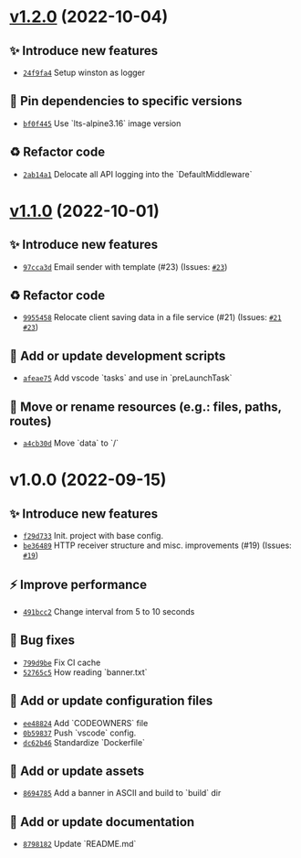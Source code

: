 # [v1.2.0](https://github.com/size-up/freegamescatcher/compare/v1.1.0...v1.2.0) (2022-10-04)

## ✨ Introduce new features
- [`24f9fa4`](https://github.com/size-up/freegamescatcher/commit/24f9fa4)  Setup winston as logger 

## 📌 Pin dependencies to specific versions
- [`bf0f445`](https://github.com/size-up/freegamescatcher/commit/bf0f445)  Use &#x60;lts-alpine3.16&#x60; image version 

## ♻️ Refactor code
- [`2ab14a1`](https://github.com/size-up/freegamescatcher/commit/2ab14a1)  Delocate all API logging into the &#x60;DefaultMiddleware&#x60;

# [v1.1.0](https://github.com/size-up/freegamescatcher/compare/v1.0.0...v1.1.0) (2022-10-01)

## ✨ Introduce new features
- [`97cca3d`](https://github.com/size-up/freegamescatcher/commit/97cca3d)  Email sender with template (#23) (Issues: [`#23`](https://github.com/size-up/freegamescatcher/issues/23))

## ♻️ Refactor code
- [`9955458`](https://github.com/size-up/freegamescatcher/commit/9955458)  Relocate client saving data in a file service (#21) (Issues: [`#21`](https://github.com/size-up/freegamescatcher/issues/21) [`#23`](https://github.com/size-up/freegamescatcher/issues/23))

## 🔨 Add or update development scripts
- [`afeae75`](https://github.com/size-up/freegamescatcher/commit/afeae75)  Add vscode &#x60;tasks&#x60; and use in &#x60;preLaunchTask&#x60; 

## 🚚 Move or rename resources (e.g.: files, paths, routes)
- [`a4cb30d`](https://github.com/size-up/freegamescatcher/commit/a4cb30d)  Move &#x60;data&#x60; to &#x60;/&#x60;

# v1.0.0 (2022-09-15)

## ✨ Introduce new features
- [`f29d733`](https://github.com/size-up/freegamescatcher/commit/f29d733)  Init. project with base config. 
- [`be36489`](https://github.com/size-up/freegamescatcher/commit/be36489)  HTTP receiver structure and misc. improvements (#19) (Issues: [`#19`](https://github.com/size-up/freegamescatcher/issues/19))

## ⚡️ Improve performance
- [`491bcc2`](https://github.com/size-up/freegamescatcher/commit/491bcc2)  Change interval from 5 to 10 seconds 

## 🐛 Bug fixes
- [`799d9be`](https://github.com/size-up/freegamescatcher/commit/799d9be)  Fix CI cache 
- [`52765c5`](https://github.com/size-up/freegamescatcher/commit/52765c5)  How reading &#x60;banner.txt&#x60; 

## 🔧 Add or update configuration files
- [`ee48824`](https://github.com/size-up/freegamescatcher/commit/ee48824)  Add &#x60;CODEOWNERS&#x60; file 
- [`0b59837`](https://github.com/size-up/freegamescatcher/commit/0b59837)  Push &#x60;vscode&#x60; config. 
- [`dc62b46`](https://github.com/size-up/freegamescatcher/commit/dc62b46)  Standardize &#x60;Dockerfile&#x60; 

## 🍱 Add or update assets
- [`8694785`](https://github.com/size-up/freegamescatcher/commit/8694785)  Add a banner in ASCII and build to &#x60;build&#x60; dir 

## 📝 Add or update documentation
- [`8798182`](https://github.com/size-up/freegamescatcher/commit/8798182)  Update &#x60;README.md&#x60;
